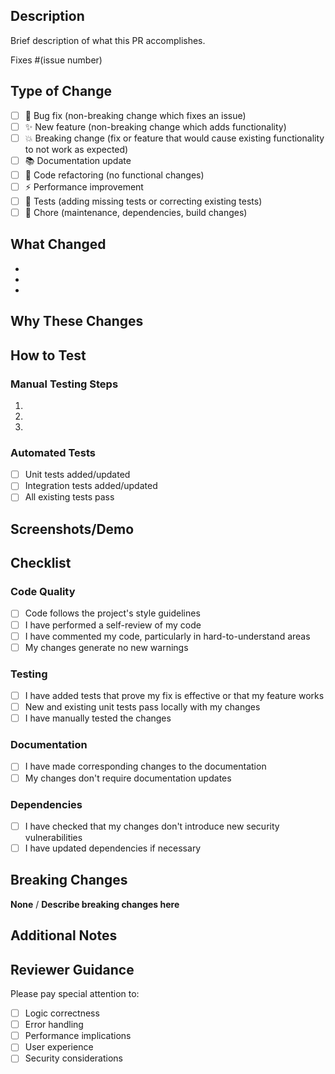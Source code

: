 ## Description

Brief description of what this PR accomplishes.

Fixes #(issue number) <!-- If applicable -->

## Type of Change

- [ ] 🐛 Bug fix (non-breaking change which fixes an issue)
- [ ] ✨ New feature (non-breaking change which adds functionality)
- [ ] 💥 Breaking change (fix or feature that would cause existing functionality to not work as expected)
- [ ] 📚 Documentation update
- [ ] 🧹 Code refactoring (no functional changes)
- [ ] ⚡ Performance improvement
- [ ] 🧪 Tests (adding missing tests or correcting existing tests)
- [ ] 🔧 Chore (maintenance, dependencies, build changes)

## What Changed

<!-- Describe the changes made in this PR -->
- 
- 
- 

## Why These Changes

<!-- Explain the motivation for these changes -->


## How to Test

<!-- Describe how to test these changes -->

### Manual Testing Steps
1. 
2. 
3. 

### Automated Tests
- [ ] Unit tests added/updated
- [ ] Integration tests added/updated
- [ ] All existing tests pass

## Screenshots/Demo

<!-- If applicable, add screenshots or demo GIFs -->

## Checklist

### Code Quality
- [ ] Code follows the project's style guidelines
- [ ] I have performed a self-review of my code
- [ ] I have commented my code, particularly in hard-to-understand areas
- [ ] My changes generate no new warnings

### Testing
- [ ] I have added tests that prove my fix is effective or that my feature works
- [ ] New and existing unit tests pass locally with my changes
- [ ] I have manually tested the changes

### Documentation
- [ ] I have made corresponding changes to the documentation
- [ ] My changes don't require documentation updates

### Dependencies
- [ ] I have checked that my changes don't introduce new security vulnerabilities
- [ ] I have updated dependencies if necessary

## Breaking Changes

<!-- If this is a breaking change, describe what breaks and how to migrate -->

**None** / **Describe breaking changes here**

## Additional Notes

<!-- Any additional information that reviewers should know -->

## Reviewer Guidance

<!-- Help reviewers understand what to focus on -->

Please pay special attention to:
- [ ] Logic correctness
- [ ] Error handling
- [ ] Performance implications
- [ ] User experience
- [ ] Security considerations